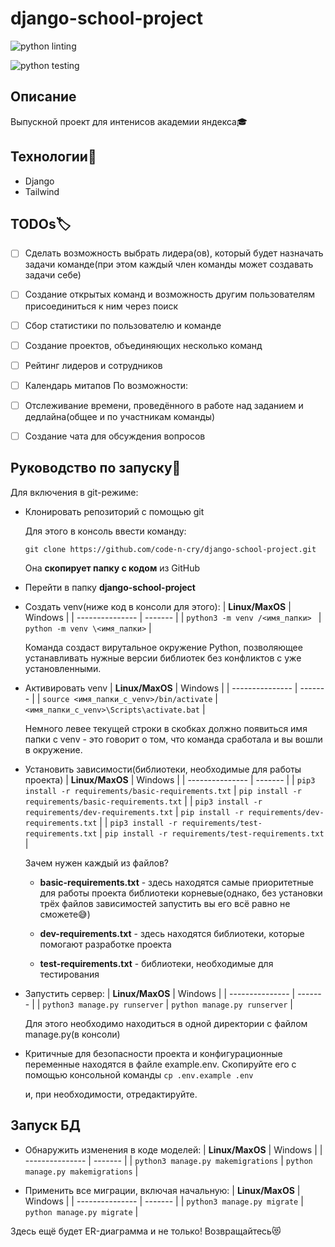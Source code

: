 # django-school-project

![python linting](https://github.com/code-n-cry/django-school-project/actions/workflows/python-linting.yml/badge.svg)

![python testing](https://github.com/code-n-cry/django-school-project/actions/workflows/python-testing.yml/badge.svg)

## Описание
Выпускной проект для интенисов академии яндекса🎓

## Технологии📜
- Django
- Tailwind

## TODOs🏷️
- [ ] Сделать возможность выбрать лидера(ов), который будет назначать задачи команде(при этом каждый член команды может создавать задачи себе)
- [ ] Создание открытых команд и возможность другим пользователям присоединиться к ним через поиск
- [ ] Сбор статистики по пользователю и команде
- [ ] Создание проектов, объединяющих несколько команд
- [ ] Рейтинг лидеров и сотрудников
- [ ] Календарь митапов
По возможности:
- [ ] Отслеживание времени, проведённого в работе над заданием и дедлайна(общее и по участникам команды)
- [ ] Создание чата для обсуждения вопросов


## Руководство по запуску🔑
Для включения в git-режиме:
- Клонировать репозиторий с помощью git

  Для этого в консоль ввести команду:
  ```Shell
  git clone https://github.com/code-n-cry/django-school-project.git
  ```
  Она **скопирует папку с кодом** из GitHub

- Перейти в папку **django-school-project**

- Создать venv(ниже код в консоли для этого):
  | **Linux/MaxOS** | Windows |
  | --------------- | ------- |
  | ```python3 -m venv /<имя_папки> ``` | ``` python -m venv \<имя_папки> ``` |
  
  Команда создаст вирутальное окружение Python, позволяющее устанавливать нужные версии библиотек без конфликтов с уже установленными.

- Активировать venv
  | **Linux/MaxOS** | Windows |
  | --------------- | ------- |
  | ``` source <имя_папки_с_venv>/bin/activate ``` | ``` <имя_папки_c_venv>\Scripts\activate.bat ``` |
  
  Немного левее текущей строки в скобках должно появиться имя папки c venv - это говорит о том, что команда сработала и вы вошли в окружение.

- Установить зависимости(библиотеки, необходимые для работы проекта) 
  | **Linux/MaxOS** | Windows |
  | --------------- | ------- |
  | ``` pip3 install -r requirements/basic-requirements.txt ``` | ``` pip install -r requirements/basic-requirements.txt ``` |
  | ``` pip3 install -r requirements/dev-requirements.txt ``` | ``` pip install -r requirements/dev-requirements.txt ``` |
  | ``` pip3 install -r requirements/test-requirements.txt ``` | ``` pip install -r requirements/test-requirements.txt ``` |
  
  Зачем нужен каждый из файлов?
  
  - **basic-requirements.txt** - здесь находятся самые приоритетные для работы проекта библиотеки корневые(однако, без установки трёх файлов зависимостей запустить вы его всё равно не сможете😅)
  
  - **dev-requirements.txt** - здесь находятся библиотеки, которые помогают разработке проекта
  
  - **test-requirements.txt** - библиотеки, необходимые для тестирования
  
- Запустить сервер:
  | **Linux/MaxOS** | Windows |
  | --------------- | ------- |
  | ``` python3 manage.py runserver ``` | ``` python manage.py runserver ``` |
  
  Для этого необходимо находиться в одной директории с файлом manage.py(в консоли)

- Критичные для безопасности проекта и конфигурационные переменные находятся в файле example.env. Скопируйте его с помощью консольной команды
  ``` cp .env.example .env ```

  и, при необходимости, отредактируйте.
 
 ## Запуск БД
 - Обнаружить изменения в коде моделей:
  | **Linux/MaxOS** | Windows |
  | --------------- | ------- |
  | ``` python3 manage.py makemigrations ``` | ``` python manage.py makemigrations ``` |
  
- Применить все миграции, включая начальную:
  | **Linux/MaxOS** | Windows |
  | --------------- | ------- |
  | ``` python3 manage.py migrate ``` | ``` python manage.py migrate ``` |
  
 Здесь ещё будет ER-диаграмма и не только! Возвращайтесь😻
